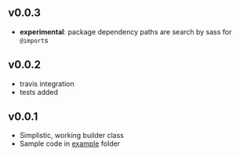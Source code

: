 ## v0.0.3

* **experimental**: package dependency paths are search by sass for `@import`s

## v0.0.2

* travis integration
* tests added

## v0.0.1

* Simplistic, working builder class
* Sample code in [example](example) folder